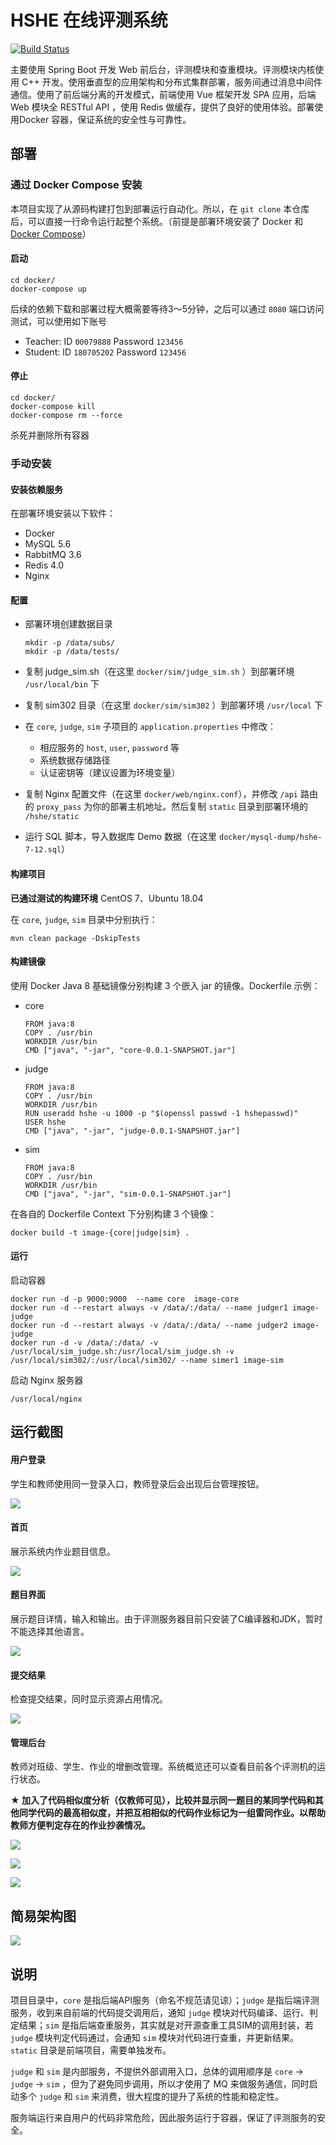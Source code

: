 # HSHE 在线评测系统

[![Build Status](https://travis-ci.com/shawnsky/hshe.svg?branch=master)](https://travis-ci.com/shawnsky/hshe)

主要使用 Spring Boot 开发 Web 前后台，评测模块和查重模块。评测模块内核使用 C++ 开发。使用垂直型的应用架构和分布式集群部署，服务间通过消息中间件通信。使用了前后端分离的开发模式，前端使用 Vue 框架开发 SPA 应用，后端 Web 模块全 RESTful API ，使用 Redis 做缓存，提供了良好的使用体验。部署使用Docker 容器，保证系统的安全性与可靠性。

## 部署

### 通过 Docker Compose 安装

本项目实现了从源码构建打包到部署运行自动化。所以，在 `git clone` 本仓库后，可以直接一行命令运行起整个系统。（前提是部署环境安装了 Docker 和 [Docker Compose](https://docs.docker.com/compose/install/)）

#### 启动

```
cd docker/
docker-compose up
```

后续的依赖下载和部署过程大概需要等待3～5分钟，之后可以通过 `8080` 端口访问测试，可以使用如下账号

- Teacher: ID `00079888` Password `123456`
- Student: ID `180705202` Password `123456`

#### 停止

```
cd docker/
docker-compose kill
docker-compose rm --force
```

杀死并删除所有容器

### 手动安装

#### 安装依赖服务

在部署环境安装以下软件：

- Docker
- MySQL 5.6
- RabbitMQ 3.6
- Redis 4.0
- Nginx

#### 配置

- 部署环境创建数据目录

  ```
  mkdir -p /data/subs/
  mkdir -p /data/tests/
  ```

- 复制 judge_sim.sh（在这里 `docker/sim/judge_sim.sh` ）到部署环境 `/usr/local/bin` 下 

- 复制 sim302 目录（在这里 `docker/sim/sim302` ）到部署环境 `/usr/local` 下

- 在 `core`, `judge`, `sim` 子项目的 `application.properties` 中修改：
  - 相应服务的 `host`, `user`, `password` 等
  - 系统数据存储路径
  - 认证密钥等（建议设置为环境变量）

- 复制 Nginx 配置文件（在这里 `docker/web/nginx.conf`），并修改 `/api` 路由的 `proxy_pass` 为你的部署主机地址。然后复制 `static` 目录到部署环境的 `/hshe/static` 

- 运行 SQL 脚本，导入数据库 Demo 数据（在这里 `docker/mysql-dump/hshe-7-12.sql`）

#### 构建项目

**已通过测试的构建环境** CentOS 7、Ubuntu 18.04

在 `core`, `judge`, `sim` 目录中分别执行：

```
mvn clean package -DskipTests
```

#### 构建镜像

使用 Docker Java 8 基础镜像分别构建 3 个嵌入 jar 的镜像。Dockerfile 示例：

- core

  ```
  FROM java:8
  COPY . /usr/bin
  WORKDIR /usr/bin
  CMD ["java", "-jar", "core-0.0.1-SNAPSHOT.jar"]
  ```

- judge

  ```
  FROM java:8
  COPY . /usr/bin
  WORKDIR /usr/bin
  RUN useradd hshe -u 1000 -p "$(openssl passwd -1 hshepasswd)"
  USER hshe
  CMD ["java", "-jar", "judge-0.0.1-SNAPSHOT.jar"]
  ```

- sim

  ```
  FROM java:8
  COPY . /usr/bin
  WORKDIR /usr/bin
  CMD ["java", "-jar", "sim-0.0.1-SNAPSHOT.jar"]
  ```

  

在各自的 Dockerfile Context 下分别构建 3 个镜像：

```
docker build -t image-{core|judge|sim} .
```

#### 运行

启动容器

```
docker run -d -p 9000:9000  --name core  image-core
docker run -d --restart always -v /data/:/data/ --name judger1 image-judge
docker run -d --restart always -v /data/:/data/ --name judger2 image-judge
docker run -d -v /data/:/data/ -v /usr/local/sim_judge.sh:/usr/local/sim_judge.sh -v /usr/local/sim302/:/usr/local/sim302/ --name simer1 image-sim
```

启动 Nginx 服务器

```
/usr/local/nginx
```

## 运行截图

#### 用户登录

学生和教师使用同一登录入口，教师登录后会出现后台管理按钮。

![](screenshots/test-login.JPG)

#### 首页

展示系统内作业题目信息。

![](screenshots/test-index.png)

#### 题目界面

展示题目详情，输入和输出。由于评测服务器目前只安装了C编译器和JDK，暂时不能选择其他语言。

![](screenshots/test-problem.png)

#### 提交结果

检查提交结果，同时显示资源占用情况。

![](screenshots/test-subs.JPG)

#### 管理后台 

教师对班级、学生、作业的增删改管理。系统概览还可以查看目前各个评测机的运行状态。

**★ 加入了代码相似度分析（仅教师可见），比较并显示同一题目的某同学代码和其他同学代码的最高相似度，并把互相相似的代码作业标记为一组雷同作业。以帮助教师方便判定存在的作业抄袭情况。**

![](screenshots/test-anysics.PNG)

![](screenshots/test-addp.PNG)

![](screenshots/test-groups.PNG)

## 简易架构图

![](screenshots/arch.png)

## 说明

项目目录中，`core` 是指后端API服务（命名不规范请见谅）；`judge` 是指后端评测服务，收到来自前端的代码提交调用后，通知 `judge` 模块对代码编译、运行、判定结果；`sim` 是指后端查重服务，其实就是对开源查重工具SIM的调用封装，若 `judge` 模块判定代码通过，会通知 `sim` 模块对代码进行查重，并更新结果。`static` 目录是前端项目，需要单独发布。

`judge` 和 `sim` 是内部服务，不提供外部调用入口，总体的调用顺序是 `core` -> `judge` -> `sim` ，但为了避免同步调用，所以才使用了 MQ 来做服务通信，同时启动多个 `judge` 和 `sim` 来消费，很大程度的提升了系统的性能和稳定性。

服务端运行来自用户的代码非常危险，因此服务运行于容器，保证了评测服务的安全。